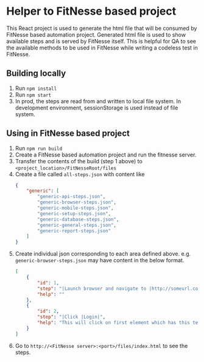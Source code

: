 # Helper to FitNesse based project

This React project is used to generate the html file that will be consumed by FitNesse based automation project. Generated html file is used to show available steps and is served by FitNesse itself.
This is helpful for QA to see the available methods to be used in FitNesse while writing a codeless test in FitNesse.

## Building locally

1. Run `npm install`
2. Run `npm start`
3. In prod, the steps are read from and written to local file system. In development environment, sessionStorage is used instead of file system.

## Using in FitNesse based project

1. Run `npm run build`
2. Create a FitNesse based automation project and run the fitnesse server.
3. Transfer the contents of the build (step 1 above) to `<project_location>/FitNesseRoot/files`
4. Create a file called `all-steps.json` with content like
    ```json
    {
        "generic": [
            "generic-api-steps.json",
            "generic-browser-steps.json",
            "generic-mobile-steps.json",
            "generic-setup-steps.json",
            "generic-database-steps.json",
            "generic-general-steps.json",
            "generic-report-steps.json"
        ]
    }
    ```
5. Create individual json corresponding to each area defined above. e.g. `generic-browser-steps.json` may have content in the below format.
    ```json
    [
        {
            "id": 1,
            "step": "|Launch browser and navigate to |http://someurl.com|",
            "help": ""
        },
        {
            "id": 2,
            "step": "|Click |Login|",
            "help": "This will click on first element which has this text or locator."
        }
    ]
    ```
6. Go to `http://<FitNesse server>:<port>/files/index.html` to see the steps.
